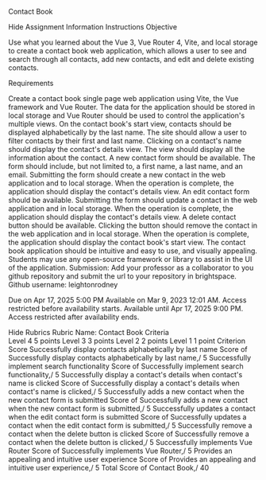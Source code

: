 Contact Book

Hide Assignment Information
Instructions
Objective

Use what you learned about the Vue 3, Vue Router 4, Vite, and local storage to create a contact book web application, which allows a user to see and search through all contacts, add new contacts, and edit and delete existing contacts.

Requirements

Create a contact book single page web application using Vite, the Vue framework and Vue Router. The data for the application should be stored in local storage and Vue Router should be used to control the application's multiple views.
On the contact book's start view, contacts should be displayed alphabetically by the last name.
The site should allow a user to filter contacts by their first and last name.
Clicking on a contact's name should display the contact's details view. The view should display all the information about the contact.
A new contact form should be available. The form should include, but not limited to, a first name, a last name, and an email. Submitting the form should create a new contact in the web application and to local storage. When the operation is complete, the application should display the contact's details view.
An edit contact form should be available. Submitting the form should update a contact in the web application and in local storage. When the operation is complete, the application should display the contact's details view.
A delete contact button should be available. Clicking the button should remove the contact in the web application and in local storage. When the operation is complete, the application should display the contact book's start view.
The contact book application should be intuitive and easy to use, and visually appealing. Students may use any open-source framework or library to assist in the UI of the application.
 Submission:
Add your professor as a collaborator to you github repository and submit the url to your repository in brightspace. 
Github username: leightonrodney

Due on Apr 17, 2025 5:00 PM
Available on Mar 9, 2023 12:01 AM. Access restricted before availability starts.
Available until Apr 17, 2025 9:00 PM. Access restricted after availability ends.

Hide Rubrics
Rubric Name: Contact Book
Criteria	
Level 4
5 points
Level 3
3 points
Level 2
2 points
Level 1
1 point
Criterion Score
Successfully display contacts alphabetically by last name
Score of Successfully display contacts alphabetically by last name,/ 5
Successfully implement search functionality
Score of Successfully implement search functionality,/ 5
Successfully display a contact's details when contact's name is clicked
Score of Successfully display a contact's details when contact's name is clicked,/ 5
Successfully adds a new contact when the new contact form is submitted
Score of Successfully adds a new contact when the new contact form is submitted,/ 5
Successfully updates a contact when the edit contact form is submitted
Score of Successfully updates a contact when the edit contact form is submitted,/ 5
Successfully remove a contact when the delete button is clicked
Score of Successfully remove a contact when the delete button is clicked,/ 5
Successfully implements Vue Router
Score of Successfully implements Vue Router,/ 5
Provides an appealing and intuitive user experience
Score of Provides an appealing and intuitive user experience,/ 5
Total
Score of Contact Book,/ 40
